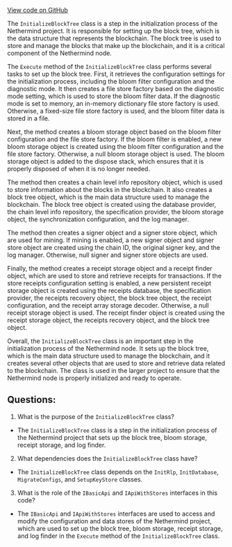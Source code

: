 [View code on GitHub](https://github.com/nethermindeth/nethermind/Nethermind.Init/Steps/InitializeBlockTree.cs)

The `InitializeBlockTree` class is a step in the initialization process of the Nethermind project. It is responsible for setting up the block tree, which is the data structure that represents the blockchain. The block tree is used to store and manage the blocks that make up the blockchain, and it is a critical component of the Nethermind node.

The `Execute` method of the `InitializeBlockTree` class performs several tasks to set up the block tree. First, it retrieves the configuration settings for the initialization process, including the bloom filter configuration and the diagnostic mode. It then creates a file store factory based on the diagnostic mode setting, which is used to store the bloom filter data. If the diagnostic mode is set to memory, an in-memory dictionary file store factory is used. Otherwise, a fixed-size file store factory is used, and the bloom filter data is stored in a file.

Next, the method creates a bloom storage object based on the bloom filter configuration and the file store factory. If the bloom filter is enabled, a new bloom storage object is created using the bloom filter configuration and the file store factory. Otherwise, a null bloom storage object is used. The bloom storage object is added to the dispose stack, which ensures that it is properly disposed of when it is no longer needed.

The method then creates a chain level info repository object, which is used to store information about the blocks in the blockchain. It also creates a block tree object, which is the main data structure used to manage the blockchain. The block tree object is created using the database provider, the chain level info repository, the specification provider, the bloom storage object, the synchronization configuration, and the log manager.

The method then creates a signer object and a signer store object, which are used for mining. If mining is enabled, a new signer object and signer store object are created using the chain ID, the original signer key, and the log manager. Otherwise, null signer and signer store objects are used.

Finally, the method creates a receipt storage object and a receipt finder object, which are used to store and retrieve receipts for transactions. If the store receipts configuration setting is enabled, a new persistent receipt storage object is created using the receipts database, the specification provider, the receipts recovery object, the block tree object, the receipt configuration, and the receipt array storage decoder. Otherwise, a null receipt storage object is used. The receipt finder object is created using the receipt storage object, the receipts recovery object, and the block tree object.

Overall, the `InitializeBlockTree` class is an important step in the initialization process of the Nethermind node. It sets up the block tree, which is the main data structure used to manage the blockchain, and it creates several other objects that are used to store and retrieve data related to the blockchain. The class is used in the larger project to ensure that the Nethermind node is properly initialized and ready to operate.
## Questions: 
 1. What is the purpose of the `InitializeBlockTree` class?
- The `InitializeBlockTree` class is a step in the initialization process of the Nethermind project that sets up the block tree, bloom storage, receipt storage, and log finder.

2. What dependencies does the `InitializeBlockTree` class have?
- The `InitializeBlockTree` class depends on the `InitRlp`, `InitDatabase`, `MigrateConfigs`, and `SetupKeyStore` classes.

3. What is the role of the `IBasicApi` and `IApiWithStores` interfaces in this code?
- The `IBasicApi` and `IApiWithStores` interfaces are used to access and modify the configuration and data stores of the Nethermind project, which are used to set up the block tree, bloom storage, receipt storage, and log finder in the `Execute` method of the `InitializeBlockTree` class.